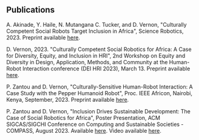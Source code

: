 ## Publications

A. Akinade, Y. Haile, N. Mutangana C. Tucker, and D. Vernon, "Culturally Competent Social Robots Target Inclusion in Africa", Science Robotics, 2023. Preprint available [here](https://cssr4africa.github.io/publications/2023_Akinade_et_al.pdf).

D. Vernon, 2023. "Culturally Competent Social Robotics for Africa: A Case for Diversity, Equity, and Inclusion in HRI", 2nd Workshop on Equity and Diversity in Design, Application, Methods, and Community at the Human-Robot Interaction conference (DEI HRI 2023), March 13.  Preprint available [here](https://cssr4africa.github.io/publications/2023_Vernon.pdf).

P. Zantou and D. Vernon, "Culturally-Sensitive Human-Robot Interaction: A Case Study with the Pepper Humanoid Robot", Proc. IEEE Africon, Nairobi, Kenya, September, 2023. Preprint available [here](https://cssr4africa.github.io/publications/2023_Zantou_Vernon_Africon.pdf).

P. Zantou and D. Vernon, "Inclusion Drives Sustainable Development: The Case of Social Robotics for Africa", Poster Presentation, ACM SIGCAS/SIGCHI Conference on Computing and Sustainable Societies - COMPASS, August 2023. Available [here](https://cssr4africa.github.io/publications/2023_Zantou_Vernon_COMPASS.pdf). Video available [here](https://cssr4africa.github.io/videos/COMPASS_2023.mp4).